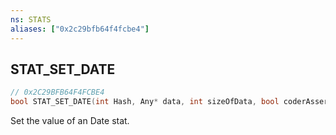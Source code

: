 ```yaml
---
ns: STATS
aliases: ["0x2c29bfb64f4fcbe4"]
---
```

## STAT_SET_DATE

```c
// 0x2C29BFB64F4FCBE4
bool STAT_SET_DATE(int Hash, Any* data, int sizeOfData, bool coderAssert);
```

Set the value of an Date stat.

